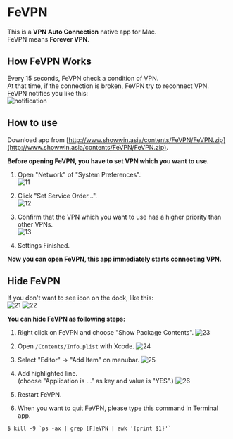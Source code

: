 FeVPN
=====

This is a **VPN Auto Connection** native app for Mac.  
FeVPN means **Forever VPN**.

## How FeVPN Works
Every 15 seconds, FeVPN check a condition of VPN.  
At that time, if the connection is broken, FeVPN try to reconnect VPN.  
FeVPN notifies you like this:  
![notification](http://www.showwin.asia/contents/FeVPN/FeVPN_notification.png)

## How to use
Download app from [http://www.showwin.asia/contents/FeVPN/FeVPN.zip](http://www.showwin.asia/contents/FeVPN/FeVPN.zip).

**Before opening FeVPN, you have to set VPN which you want to use.**

1. Open "Network" of "System Preferences".  
![11](http://www.showwin.asia/contents/FeVPN/FeVPN_11.png)

2. Click "Set Service Order...".  
![12](http://www.showwin.asia/contents/FeVPN/FeVPN_12.png)

3. Confirm that the VPN which you want to use has a higher priority than other VPNs.  
![13](http://www.showwin.asia/contents/FeVPN/FeVPN_13.png)

4. Settings Finished.

**Now you can open FeVPN, this app immediately starts connecting VPN.**



## Hide FeVPN
If you don't want to see icon on the dock, like this:  
![21](http://www.showwin.asia/contents/FeVPN/FeVPN_21.png)
![22](http://www.showwin.asia/contents/FeVPN/FeVPN_22.png)

**You can hide FeVPN as following steps:**

1. Right click on FeVPN and choose "Show Package Contents".
![23](http://www.showwin.asia/contents/FeVPN/FeVPN_23.png)

2. Open `/Contents/Info.plist` with Xcode.
![24](http://www.showwin.asia/contents/FeVPN/FeVPN_24.png)

3. Select "Editor" → "Add Item" on menubar.
![25](http://www.showwin.asia/contents/FeVPN/FeVPN_25.png)

4. Add highlighted line.  
(choose "Application is ..." as key and value is "YES".)
![26](http://www.showwin.asia/contents/FeVPN/FeVPN_26.png)

5. Restart FeVPN.

6. When you want to quit FeVPN, please type this command in Terminal app.
```
$ kill -9 `ps -ax | grep [F]eVPN | awk '{print $1}'`
```
